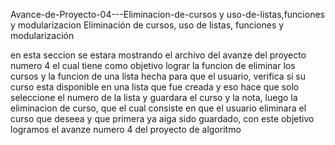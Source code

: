 Avance-de-Proyecto-04---Eliminacion-de-cursos y uso-de-listas,funciones y modularizacion
Eliminación de cursos, uso de listas, funciones y modularización

en esta seccion se estara mostrando el archivo del avanze del proyecto numero 4 el cual tiene como objetivo lograr la funcion de
eliminar los cursos y la funcion de una lista hecha para que el usuario, verifica si su curso esta disponible en una lista que fue creada
y eso hace que solo seleccione el numero de la lista y guardara el curso y la nota, luego la eliminacion de curso, que el cual consiste en que el usuario eliminara el curso que deseea y que primera ya aiga sido guardado,  con este objetivo logramos el avanze numero 4 del proyecto de algoritmo
